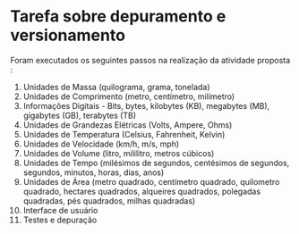 # Tarefa sobre depuramento e versionamento

Foram executados os seguintes passos na realização da atividade proposta :

1. Unidades de Massa (quilograma, grama, tonelada)
2. Unidades de Comprimento (metro, centímetro, milímetro)
3. Informações Digitais - Bits, bytes, kilobytes (KB), megabytes (MB), gigabytes (GB), terabytes (TB)
4. Unidades de Grandezas Elétricas (Volts, Ampere, Ohms)
5. Unidades de Temperatura (Celsius, Fahrenheit, Kelvin)
6. Unidades de Velocidade (km/h, m/s, mph)
7. Unidades de Volume (litro, mililitro, metros cúbicos)
8. Unidades de Tempo (milésimos de segundos, centésimos de segundos, segundos, minutos, horas, dias, anos)
9. Unidades de Área (metro quadrado, centímetro quadrado, quilometro quadrado, hectares quadrados, alqueires quadrados, polegadas quadradas, pés quadrados, milhas quadradas)
10. Interface de usuário
11. Testes e depuração
